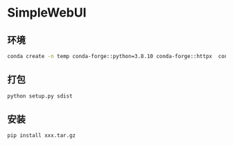 # SimpleWebUI
## 环境
```bash
conda create -n temp conda-forge::python=3.8.10 conda-forge::httpx  conda-forge::aiohttp
```
## 打包
```bash
python setup.py sdist
```
## 安装
```bash
pip install xxx.tar.gz
```